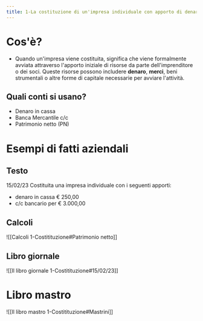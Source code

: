 ```yaml
---
title: 1-La costituzione di un'impresa individuale con apporto di denaro (denaro in cassa e conto corrente bancario)
---
```

# Cos'è?
- Quando un'impresa viene costituita, significa che viene formalmente avviata attraverso l'apporto iniziale di risorse da parte dell'imprenditore o dei soci. Queste risorse possono includere **denaro**, **merci**, beni strumentali o altre forme di capitale necessarie per avviare l'attività.
## Quali conti si usano?
- Denaro in cassa
- Banca Mercantile c/c
- Patrimonio netto (PN)

# Esempi di fatti aziendali
## Testo
15/02/23 Costituita una impresa individuale con i seguenti apporti:
- denaro in cassa € 250,00
- c/c bancario per € 3.000,00
## Calcoli
![[Calcoli 1-Costitituzione#Patrimonio netto]]
## Libro giornale
![[Il libro giornale 1-Costitituzione#15/02/23]]
# Libro mastro
![[Il libro mastro 1-Costitituzione#Mastrini]]
